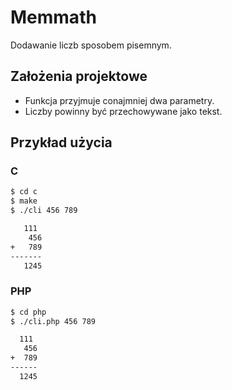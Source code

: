 # Memmath

Dodawanie liczb sposobem pisemnym.

## Założenia projektowe

- Funkcja przyjmuje conajmniej dwa parametry.
- Liczby powinny być przechowywane jako tekst.

## Przykład użycia

### C

```bash
$ cd c
$ make
$ ./cli 456 789

   111
    456
+   789
-------
   1245
```

### PHP

```bash
$ cd php
$ ./cli.php 456 789

  111
   456
+  789
------
  1245
```